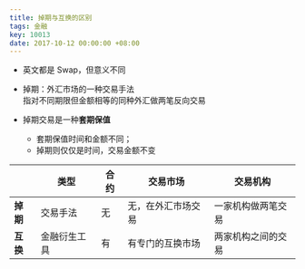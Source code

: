 ```yaml
---
title: 掉期与互换的区别
tags: 金融
key: 10013
date: 2017-10-12 00:00:00 +08:00
---
```


- 英文都是 Swap，但意义不同

- 掉期：外汇市场的一种交易手法  
指对不同期限但金额相等的同种外汇做两笔反向交易

- 掉期交易是一种**套期保值**
    - 套期保值时间和金额不同；
    - 掉期则仅仅是时间，交易金额不变

| |类型|合约|交易市场|交易机构|
|---|---|---|---|---|
|**掉期**|交易手法|无|无，在外汇市场交易|一家机构做两笔交易|
|**互换**|金融衍生工具|有|有专门的互换市场|两家机构之间的交易|

